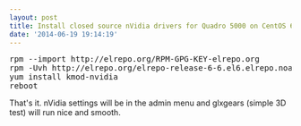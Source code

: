 ```yaml
---
layout: post
title: Install closed source nVidia drivers for Quadro 5000 on CentOS 6.5 using ELRepo
date: '2014-06-19 19:14:19'
---
```


<pre>rpm --import http://elrepo.org/RPM-GPG-KEY-elrepo.org    
rpm -Uvh http://elrepo.org/elrepo-release-6-6.el6.elrepo.noarch.rpm    
yum install kmod-nvidia    
reboot</pre>  
  
That's it. nVidia settings will be in the admin menu and glxgears (simple 3D test) will run nice and smooth.